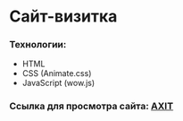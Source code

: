 # Сайт-визитка

### Технологии:

- HTML
- CSS (Animate.css)
- JavaScript (wow.js)

### Ссылка для просмотра сайта: [AXIT](https://axit-aristov.netlify.app/ "Сайт на Netlify")
